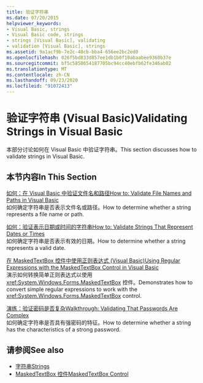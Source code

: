 ```yaml
---
title: 验证字符串
ms.date: 07/20/2015
helpviewer_keywords:
- Visual Basic, strings
- Visual Basic code, strings
- strings [Visual Basic], validating
- validation [Visual Basic], strings
ms.assetid: 9a1acf9b-7e2c-40cb-bba4-656ee2bc2ed0
ms.openlocfilehash: 026f5bd833d857ee1db1b0f10abaabee9360b37e
ms.sourcegitcommit: bf5c5850654187705bc94cc40ebfb62fe346ab02
ms.translationtype: MT
ms.contentlocale: zh-CN
ms.lasthandoff: 09/23/2020
ms.locfileid: "91072413"
---
```

# <a name="validating-strings-in-visual-basic"></a><span data-ttu-id="e3b71-102">验证字符串 (Visual Basic)</span><span class="sxs-lookup"><span data-stu-id="e3b71-102">Validating Strings in Visual Basic</span></span>

<span data-ttu-id="e3b71-103">本部分讨论如何在 Visual Basic 中验证字符串。</span><span class="sxs-lookup"><span data-stu-id="e3b71-103">This section discusses how to validate strings in Visual Basic.</span></span>  
  
## <a name="in-this-section"></a><span data-ttu-id="e3b71-104">本节内容</span><span class="sxs-lookup"><span data-stu-id="e3b71-104">In This Section</span></span>  

 [<span data-ttu-id="e3b71-105">如何：在 Visual Basic 中验证文件名和路径</span><span class="sxs-lookup"><span data-stu-id="e3b71-105">How to: Validate File Names and Paths in Visual Basic</span></span>](how-to-validate-file-names-and-paths.md)  
 <span data-ttu-id="e3b71-106">如何确定字符串是否表示文件名或路径。</span><span class="sxs-lookup"><span data-stu-id="e3b71-106">How to determine whether a string represents a file name or path.</span></span>  
  
 [<span data-ttu-id="e3b71-107">如何：验证表示日期或时间的字符串</span><span class="sxs-lookup"><span data-stu-id="e3b71-107">How to: Validate Strings That Represent Dates or Times</span></span>](how-to-validate-strings-that-represent-dates-or-times.md)  
 <span data-ttu-id="e3b71-108">如何确定字符串是否表示有效的日期。</span><span class="sxs-lookup"><span data-stu-id="e3b71-108">How to determine whether a string represents a valid date.</span></span>  
  
 [<span data-ttu-id="e3b71-109">在 MaskedTextBox 控件中使用正则表达式 (Visual Basic)</span><span class="sxs-lookup"><span data-stu-id="e3b71-109">Using Regular Expressions with the MaskedTextBox Control in Visual Basic</span></span>](using-regular-expressions-with-the-maskedtextbox-control.md)  
 <span data-ttu-id="e3b71-110">演示如何转换简单正则表达式以使用 <xref:System.Windows.Forms.MaskedTextBox> 控件。</span><span class="sxs-lookup"><span data-stu-id="e3b71-110">Demonstrates how to convert simple regular expressions to work with the <xref:System.Windows.Forms.MaskedTextBox> control.</span></span>  
  
 [<span data-ttu-id="e3b71-111">演练：验证密码是否复杂</span><span class="sxs-lookup"><span data-stu-id="e3b71-111">Walkthrough: Validating That Passwords Are Complex</span></span>](walkthrough-validating-that-passwords-are-complex.md)  
 <span data-ttu-id="e3b71-112">如何确定字符串是否具有强密码的特征。</span><span class="sxs-lookup"><span data-stu-id="e3b71-112">How to determine whether a string has the characteristics of a strong password.</span></span>  
  
## <a name="see-also"></a><span data-ttu-id="e3b71-113">请参阅</span><span class="sxs-lookup"><span data-stu-id="e3b71-113">See also</span></span>

- [<span data-ttu-id="e3b71-114">字符串</span><span class="sxs-lookup"><span data-stu-id="e3b71-114">Strings</span></span>](index.md)
- [<span data-ttu-id="e3b71-115">MaskedTextBox 控件</span><span class="sxs-lookup"><span data-stu-id="e3b71-115">MaskedTextBox Control</span></span>](/dotnet/desktop/winforms/controls/maskedtextbox-control-windows-forms)
